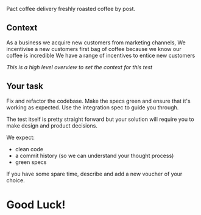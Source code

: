 Pact coffee delivery freshly roasted coffee by post.

Context
---
As a business we acquire new customers from marketing channels,
We incentivise a new customers first bag of coffee because we know our coffee is incredible
We have a range of incentives to entice new customers

*This is a high level overview to set the context for this test*

Your task
----
Fix and refactor the codebase. Make the specs green and ensure that it's working as expected.
Use the integration spec to guide you through.

The test itself is pretty straight forward but your solution will require you to make design and product decisions.

We expect:
- clean code
- a commit history (so we can understand your thought process)
- green specs
 
If you have some spare time, describe and add a new voucher of your choice.

Good Luck!
===
